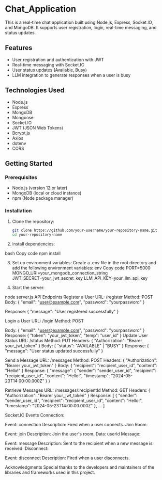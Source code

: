 # Chat_Application

This is a real-time chat application built using Node.js, Express, Socket.IO, and MongoDB. It supports user registration, login, real-time messaging, and status updates.

## Features

- User registration and authentication with JWT
- Real-time messaging with Socket.IO
- User status updates (Available, Busy)
- LLM integration to generate responses when a user is busy

## Technologies Used

- Node.js
- Express
- MongoDB
- Mongoose
- Socket.IO
- JWT (JSON Web Tokens)
- Bcrypt.js
- Axios
- dotenv
- CORS

## Getting Started

### Prerequisites

- Node.js (version 12 or later)
- MongoDB (local or cloud instance)
- npm (Node package manager)

### Installation

1. Clone the repository:

   ```bash
   git clone https://github.com/your-username/your-repository-name.git
   cd your-repository-name
2. Install dependencies:

bash
Copy code
npm install

3. Set up environment variables:
Create a .env file in the root directory and add the following environment variables:
env
Copy code
PORT=5000
MONGO_URI=your_mongodb_connection_string
JWT_SECRET=your_jwt_secret_key
LLM_API_KEY=your_llm_api_key

4. Start the server:
   
node server.js
API Endpoints
Register a User
URL: /register
Method: POST
Body:
{
  "email": "user@example.com",
  "password": "yourpassword"
}

Response:
{
  "message": "User registered successfully"
}

Login a User
URL: /login
Method: POST

Body:
{
  "email": "user@example.com",
  "password": "yourpassword"
}
Response:
{
  "token": "your_jwt_token",
  "temp": "user_id"
}
Update User Status
URL: /status
Method: PUT
Headers:
{
  "Authorization": "Bearer your_jwt_token"
}
Body:
{
  "status": "AVAILABLE" | "BUSY"
}
Response:
{
  "message": "User status updated successfully"
}

Send a Message
URL: /messages
Method: POST
Headers:
{
  "Authorization": "Bearer your_jwt_token"
}
Body:
{
  "recipient": "recipient_user_id",
  "content": "Hello!"
}
Response:
{
  "message": {
    "sender": "sender_user_id",
    "recipient": "recipient_user_id",
    "content": "Hello!",
    "timestamp": "2024-05-23T14:00:00.000Z"
  }
}


Retrieve Messages
URL: /messages/:recipientId
Method: GET
Headers:
{
  "Authorization": "Bearer your_jwt_token"
}
Response:
[
  {
    "sender": "sender_user_id",
    "recipient": "recipient_user_id",
    "content": "Hello!",
    "timestamp": "2024-05-23T14:00:00.000Z"
  },
  ...
]

Socket.IO Events
Connection:

Event: connection
Description: Fired when a user connects.
Join Room:

Event: join
Description: Join the user's room.
Data: userId
Message:

Event: message
Description: Sent to the recipient when a new message is received.
Disconnect:

Event: disconnect
Description: Fired when a user disconnects.



Acknowledgments
Special thanks to the developers and maintainers of the libraries and frameworks used in this project.








